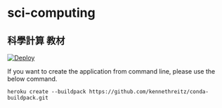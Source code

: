 # sci-computing
## 科學計算 教材

[![Deploy](https://www.herokucdn.com/deploy/button.png)](https://heroku.com/deploy)

If you want to create the application from command line, please use the below command.

```
heroku create --buildpack https://github.com/kennethreitz/conda-buildpack.git
```

